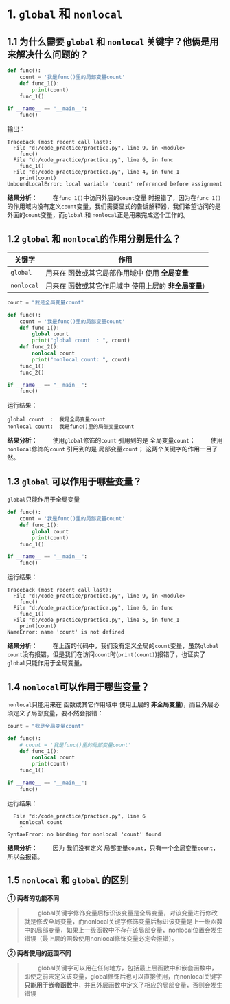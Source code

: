 # 1.  `global` 和 `nonlocal`
## 1.1 为什么需要 `global` 和 `nonlocal` 关键字？他俩是用来解决什么问题的？
```python
def func():
    count = '我是func()里的局部变量count'
    def func_1():
        print(count)
    func_1()

if __name__ == "__main__":
    func()
```
输出：
```
Traceback (most recent call last):
  File "d:/code_practice/practice.py", line 9, in <module>
    func()
  File "d:/code_practice/practice.py", line 6, in func
    func_1()
  File "d:/code_practice/practice.py", line 4, in func_1
    print(count)
UnboundLocalError: local variable 'count' referenced before assignment
```
**结果分析：** 
&emsp;&emsp; 在`func_1()`中访问外层的`count`变量 时报错了，因为在`func_1()`的作用域内没有定义`count`变量，我们需要显式的告诉解释器，我们希望访问的是外面的`count`变量，而`global` 和 `nonlocal`正是用来完成这个工作的。

## 1.2 `global` 和 `nonlocal`的作用分别是什么？
| 关键字     | 作用                                                 |
| ---------- | ---------------------------------------------------- |
| `global`   | 用来在 函数或其它局部作用域中 使用 **全局变量**      |
| `nonlocal` | 用来在 函数或其它作用域中 使用上层的 **非全局变量**) |
```python
count = "我是全局变量count"

def func():
    count = '我是func()里的局部变量count'
    def func_1():
        global count 
        print("global count  : ", count)
    def func_2():
        nonlocal count 
        print("nonlocal count: ", count)
    func_1()
    func_2()

if __name__ == "__main__":
    func()
```
运行结果：
```
global count  :  我是全局变量count
nonlocal count:  我是func()里的局部变量count
```
**结果分析：**
&emsp;&emsp; 使用`global`修饰的`count` 引用到的是 全局变量`count`；
&emsp;&emsp; 使用`nonlocal`修饰的`count` 引用到的是 局部变量`count`；
这两个关键字的作用一目了然。

## 1.3 `global` 可以作用于哪些变量？
`global`只能作用于全局变量
```python
def func():
    count = '我是func()里的局部变量count'
    def func_1():
        global count
        print(count)  
    func_1()

if __name__ == "__main__":
    func()
```
运行结果：
```
Traceback (most recent call last):
  File "d:/code_practice/practice.py", line 9, in <module>
    func()
  File "d:/code_practice/practice.py", line 6, in func
    func_1()
  File "d:/code_practice/practice.py", line 5, in func_1
    print(count)
NameError: name 'count' is not defined
```
**结果分析：**
&emsp;&emsp; 在上面的代码中，我们没有定义全局的`count`变量，虽然`global count`没有报错，但是我们在访问`count`时(`print(count)`)报错了，也证实了 `global`只能作用于全局变量。

## 1.4 `nonlocal`可以作用于哪些变量？
`nonlocal`只能用来在 函数或其它作用域中 使用上层的 **非全局变量**)，而且外层必须定义了局部变量，要不然会报错：
```python
count = "我是全局变量count"

def func():
    # count = '我是func()里的局部变量count'
    def func_1():
        nonlocal count
        print(count)  
    func_1()

if __name__ == "__main__":
    func()
```
运行结果：
```
  File "d:/code_practice/practice.py", line 6
    nonlocal count
    ^
SyntaxError: no binding for nonlocal 'count' found
```
**结果分析：**
&emsp;&emsp; 因为 我们没有定义 局部变量`count`，只有一个全局变量`count`，所以会报错。

## 1.5 `nonlocal` 和 `global` 的区别
**① 两者的功能不同**
> &emsp;&emsp; global关键字修饰变量后标识该变量是全局变量，对该变量进行修改就是修改全局变量，而nonlocal关键字修饰变量后标识该变量是上一级函数中的局部变量，如果上一级函数中不存在该局部变量，nonlocal位置会发生错误（最上层的函数使用nonlocal修饰变量必定会报错）。
> 
**② 两者使用的范围不同**
> &emsp;&emsp; global关键字可以用在任何地方，包括最上层函数中和嵌套函数中，即使之前未定义该变量，global修饰后也可以直接使用，而nonlocal关键字**只能用于嵌套函数中**，并且外层函数中定义了相应的局部变量，否则会发生错误
> 
